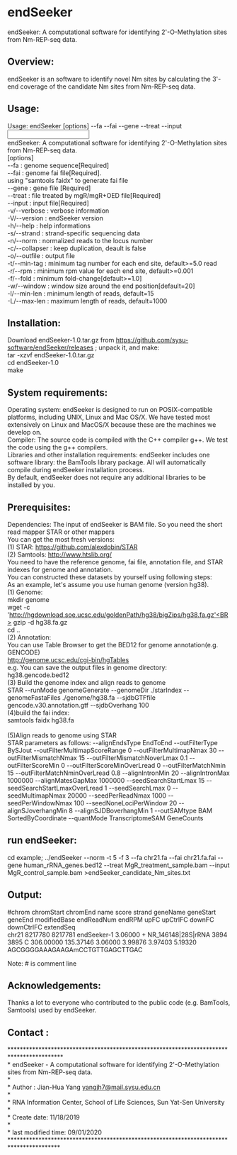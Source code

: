# endSeeker
endSeeker: A computational software for identifying 2'-O-Methylation sites from Nm-REP-seq data.

Overview:
---------
endSeeker is an software to identify novel Nm sites by calculating the 3'-end coverage of the candidate Nm sites from Nm-REP-seq data. 

Usage:
---------
Usage:  endSeeker [options] --fa <genome seq> --fai <fai file> --gene <bed12 file> --treat <alignments> --input <input alignments><BR>
endSeeker: A computational software for identifying 2'-O-Methylation sites from Nm-REP-seq data.<BR>
[options]<BR>
--fa <string>          : genome sequence<fasta format>[Required]<BR>
--fai <string>         : genome fai file<fai format>[Required].<BR>
                         using "samtools faidx" to generate fai file<BR>
--gene <string>        : gene file <BED12 format>[Required]<BR>
--treat <string>       : file treated by mgR/mgR+OED file<BAM format>[Required]<BR>
--input <string>       : input file<BAM format>[Required]<BR>
-v/--verbose           : verbose information<BR>
-V/--version           : endSeeker version<BR>
-h/--help              : help informations<BR>
-s/--strand            : strand-specific sequencing data<BR>
-n/--norm              : normalized reads to the locus number<BR>
-c/--collapser         : keep duplication, deault is false<BR>
-o/--outfile <string>  : output file<BR>
-t/--min-tag <double>  : minimum tag number for each end site, default>=5.0 read<BR>
-r/--rpm <double>      : minimum rpm value for each end site, default>=0.001<BR>
-f/--fold <int>        : minimum fold-change[default>=1.0]<BR>
-w/--window <int>      : window size around the end position[default=20]<BR>
-l/--min-len <int>     : minimum length of reads, default=15<BR>
-L/--max-len <int>     : maximum length of reads, default=1000<BR>


Installation:<BR>
---------
Download endSeeker-1.0.tar.gz from https://github.com/sysu-software/endSeeker/releases ; unpack it, and make:<BR>
tar -xzvf endSeeker-1.0.tar.gz<BR>
cd endSeeker-1.0<BR>
make<BR>

System requirements:
---------
Operating system: endSeeker is designed to run on POSIX-compatible platforms, including UNIX, Linux and Mac OS/X. We have tested  most extensively on Linux and MacOS/X because these are the machines we develop on.<BR>
Compiler: The source code is compiled with  the C++ compiler g++. We test the code using the g++ compilers.<BR>
Libraries and other installation requirements: endSeeker includes one software library: the BamTools library package. All will automatically compile during endSeeker installation process.<BR>
By default, endSeeker does not require any additional libraries to be installed by you.<BR>

Prerequisites:<BR>
---------
Dependencies: The input of endSeeker is BAM file. So you need the short read mapper STAR or other mappers<BR>
You can get the most fresh versions:<BR>
(1)	STAR: https://github.com/alexdobin/STAR<BR>
(2)	Samtools: http://www.htslib.org/<BR>
You need to have the reference genome, fai file, annotation file, and  STAR indexes for genome and annotation.<BR>
You can constructed these datasets by yourself using following steps:<BR>
As an example, let's assume you use human genome (version hg38).<BR>
(1)	Genome:<BR>
mkdir genome<BR>
wget -c 'http://hgdownload.soe.ucsc.edu/goldenPath/hg38/bigZips/hg38.fa.gz'<BR>
gzip -d hg38.fa.gz<BR>
cd ..<BR>
(2)	Annotation:<BR>
You can use Table Browser to get the BED12 for genome annotation(e.g. GENCODE)<BR>
http://genome.ucsc.edu/cgi-bin/hgTables<BR>
e.g. You can save the output files in genome directory: hg38.gencode.bed12<BR>
(3) Build the genome index and align reads to genome<BR>
STAR --runMode genomeGenerate --genomeDir ./starIndex --genomeFastaFiles ./genome/hg38.fa --sjdbGTFfile gencode.v30.annotation.gtf --sjdbOverhang 100<BR>
(4)build the fai index:<BR>
samtools faidx hg38.fa<BR><BR>
(5)Align reads to genome using STAR<BR>
STAR parameters as follows: --alignEndsType EndToEnd --outFilterType BySJout --outFilterMultimapScoreRange 0 --outFilterMultimapNmax 30 --outFilterMismatchNmax 15 --outFilterMismatchNoverLmax 0.1 --outFilterScoreMin 0 --outFilterScoreMinOverLread 0 --outFilterMatchNmin 15 --outFilterMatchNminOverLread 0.8 --alignIntronMin 20 --alignIntronMax 1000000 --alignMatesGapMax 1000000 --seedSearchStartLmax 15 --seedSearchStartLmaxOverLread 1 --seedSearchLmax 0 --seedMultimapNmax 20000 --seedPerReadNmax 1000 --seedPerWindowNmax 100 --seedNoneLociPerWindow 20 --alignSJoverhangMin 8 --alignSJDBoverhangMin 1 --outSAMtype BAM SortedByCoordinate --quantMode TranscriptomeSAM GeneCounts<BR>

run endSeeker:
---------
cd example;
../endSeeker --norm -t 5 -f 3 --fa chr21.fa --fai chr21.fa.fai --gene human_rRNA_genes.bed12 --treat MgR_treatment_sample.bam --input MgR_control_sample.bam \>endSeeker_candidate_Nm_sites.txt<BR>

Output:
---------
#chrom	chromStart	chromEnd	name	score	strand	geneName	geneStart	geneEnd	modifiedBase	endReadNum	endRPM	upFC	upCtrlFC	downFC	downCtrlFC	extendSeq<BR>
chr21	8217780	8217781	endSeeker-1	3.06000	+	NR_146148|28S|rRNA	3894	3895	C	306.00000	135.37146	3.06000	3.99876	3.97403	5.19320	AGCGGGGAAAGAAGAmCCTGTTGAGCTTGAC<BR>

Note: # is comment line<BR>

Acknowledgements:
---------
Thanks a lot to everyone who contributed to the public code (e.g. BamTools, Samtools) used by endSeeker.<BR>

Contact :
---------
*****************************************************************************************<BR>
 \*	endSeeker - A computational software for identifying 2'-O-Methylation sites from Nm-REP-seq data.<BR>
 \*<BR>
 \*	Author : Jian-Hua Yang <yangjh7@mail.sysu.edu.cn><BR>
 \* <BR>
 \*	RNA Information Center, School of Life Sciences, Sun Yat-Sen University<BR>
 \*	<BR>
 \*  Create date: 11/18/2019<BR>
 \*  <BR>
 \*  last modified time: 09/01/2020<BR>
 ****************************************************************************************<BR>
